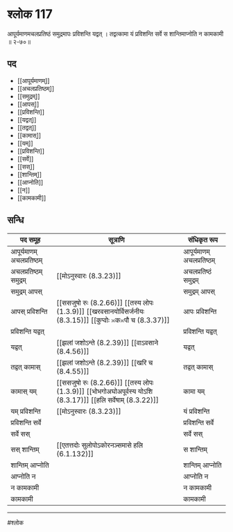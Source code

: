# श्लोक 117

आपूर्यमाणमचलप्रतिष्ठं
समुद्रमापः प्रविशन्ति यद्वत् ।
तद्वत्कामा यं प्रविशन्ति सर्वे
स शान्तिमाप्नोति न कामकामी ॥ २-७०॥


## पद 

- [[आपूर्यमाणम्]]
- [[अचलप्रतिष्ठम्]]
- [[समुद्रम्]]
- [[आपस्]]
- [[प्रविशन्ति]]
- [[यद्वत्]]
- [[तद्वत्]]
- [[कामास्]]
- [[यम्]]
- [[प्रविशन्ति]]
- [[सर्वे]]
- [[सस्]]
- [[शान्तिम्]]
- [[आप्नोति]]
- [[न]]
- [[कामकामी]]

## सन्धि

| पद समूह | सूत्राणि | संधिकृत रूप |
| ----- | ----- | ----- |
| आपूर्यमाणम् अचलप्रतिष्ठम् |  | आपूर्यमाणम् अचलप्रतिष्ठम् |
| अचलप्रतिष्ठम् समुद्रम् |  [[मोऽनुस्वारः (8.3.23)]] | अचलप्रतिष्ठं समुद्रम् |
| समुद्रम् आपस् |  | समुद्रम् आपस् |
| आपस् प्रविशन्ति |  [[ससजुषो रुः (8.2.66)]] [[तस्य लोपः (1.3.9)]] [[खरवसानयोर्विसर्जनीयः (8.3.15)]] [[कुप्वोः ≍क≍पौ च (8.3.37)]] | आपः प्रविशन्ति |
| प्रविशन्ति यद्वत् |  | प्रविशन्ति यद्वत् |
| यद्वत् |  [[झलां जशोऽन्ते (8.2.39)]] [[वाऽवसाने (8.4.56)]] | यद्वत् |
| तद्वत् कामास् |  [[झलां जशोऽन्ते (8.2.39)]] [[खरि च (8.4.55)]] | तद्वत् कामास् |
| कामास् यम् |  [[ससजुषो रुः (8.2.66)]] [[तस्य लोपः (1.3.9)]] [[भोभगोअघोअपूर्वस्य योऽशि (8.3.17)]] [[हलि सर्वेषाम् (8.3.22)]] | कामा यम् |
| यम् प्रविशन्ति |  [[मोऽनुस्वारः (8.3.23)]] | यं प्रविशन्ति |
| प्रविशन्ति सर्वे |  | प्रविशन्ति सर्वे |
| सर्वे सस् |  | सर्वे सस् |
| सस् शान्तिम् |  [[एतत्तदोः सुलोपोऽकोरनञ्समासे हलि (6.1.132)]] | स शान्तिम् |
| शान्तिम् आप्नोति |  | शान्तिम् आप्नोति |
| आप्नोति न |  | आप्नोति न |
| न कामकामी |  | न कामकामी |
| कामकामी |  | कामकामी |


---

#श्लोक